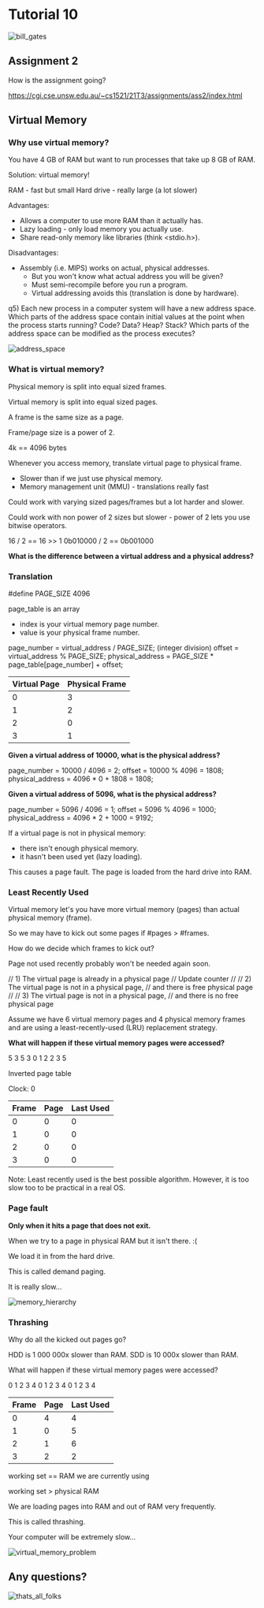 # Tutorial 10

![bill_gates](bill_gates.jpeg)


## Assignment 2

How is the assignment going?

https://cgi.cse.unsw.edu.au/~cs1521/21T3/assignments/ass2/index.html


## Virtual Memory

### Why use virtual memory?

You have 4 GB of RAM but want to run processes that take up 8 GB of RAM.

Solution: virtual memory!

RAM - fast but small
Hard drive - really large (a lot slower)

Advantages:
- Allows a computer to use more RAM than it actually has.
- Lazy loading - only load memory you actually use.
- Share read-only memory like libraries (think <stdio.h>).

Disadvantages:
- Assembly (i.e. MIPS) works on actual, physical addresses.
    - But you won't know what actual address you will be given?
    - Must semi-recompile before you run a program.
    - Virtual addressing avoids this (translation is done by hardware).


q5) Each new process in a computer system will have a new address space. Which parts of the address space contain initial values at the point when the process starts running? Code? Data? Heap? Stack? Which parts of the address space can be modified as the process executes?

![address_space](address_space.png)


### What is virtual memory?

Physical memory is split into equal sized frames.

Virtual memory is split into equal sized pages.

A frame is the same size as a page.

Frame/page size is a power of 2.

4k == 4096 bytes

Whenever you access memory, translate virtual page to physical frame.
- Slower than if we just use physical memory.
- Memory management unit (MMU) - translations really fast

Could work with varying sized pages/frames but a lot harder and slower.

Could work with non power of 2 sizes but slower - power of 2 lets you use bitwise operators.

16 / 2 == 16 >> 1
0b010000 / 2 == 0b001000

**What is the difference between a virtual address and a physical address?**


### Translation

#define PAGE_SIZE 4096

page_table is an array
- index is your virtual memory page number.
- value is your physical frame number.

page_number = virtual_address / PAGE_SIZE; (integer division)
offset = virtual_address % PAGE_SIZE;
physical_address = PAGE_SIZE * page_table[page_number] + offset;

| Virtual Page | Physical Frame|
|--------------|---------------|
| 0            | 3             |
| 1            | 2             |
| 2            | 0             |
| 3            | 1             |

**Given a virtual address of 10000, what is the physical address?**

page_number = 10000 / 4096 = 2;
offset = 10000 % 4096 = 1808;
physical_address = 4096 * 0 + 1808 = 1808;


**Given a virtual address of 5096, what is the physical address?**

page_number = 5096 / 4096 = 1;
offset = 5096 % 4096 = 1000;
physical_address = 4096 * 2 + 1000 = 9192;


If a virtual page is not in physical memory:
- there isn't enough physical memory.
- it hasn't been used yet (lazy loading).

This causes a page fault. The page is loaded from the hard drive into RAM.


### Least Recently Used

Virtual memory let's you have more virtual memory (pages) than actual physical memory (frame).

So we may have to kick out some pages if #pages > #frames.

How do we decide which frames to kick out?

Page not used recently probably won't be needed again soon.

// 1) The virtual page is already in a physical page
// Update counter
//
// 2) The virtual page is not in a physical page,
//    and there is free physical page
//
// 3) The virtual page is not in a physical page,
//    and there is no free physical page

Assume we have 6 virtual memory pages and 4 physical memory frames
and are using a least-recently-used (LRU) replacement strategy.

**What will happen if these virtual memory pages were accessed?**

5 3 5 3 0 1 2 2 3 5

Inverted page table

Clock: 0

| Frame | Page | Last Used |
|-------|------|-----------|
| 0     |  0   | 0         |
| 1     |  0   | 0         |
| 2     |  0   | 0         |
| 3     |  0   | 0         |


Note: Least recently used is the best possible algorithm. However, it is too slow too to be practical in a real OS.


### Page fault

**Only when it hits a page that does not exit.**

When we try to a page in physical RAM but it isn't there. :(

We load it in from the hard drive.

This is called demand paging.

It is really slow...

![memory_hierarchy](memory_hierarchy.gif)


### Thrashing

Why do all the kicked out pages go?

HDD is 1 000 000x slower than RAM.
SDD is 10 000x slower than RAM.

What will happen if these virtual memory pages were accessed? 

0 1 2 3 4 0 1 2 3 4 0 1 2 3 4

| Frame | Page | Last Used |
|-------|------|-----------|
| 0     | 4    | 4         |
| 1     | 0    | 5         |
| 2     | 1    | 6         |
| 3     | 2    | 2         |

working set == RAM we are currently using

working set > physical RAM

We are loading pages into RAM and out of RAM very frequently.

This is called thrashing.

Your computer will be extremely slow...

![virtual_memory_problem](virtual_memory_problem.png)


## Any questions?

![thats_all_folks](thats_all_folks.png)

